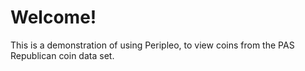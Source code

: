 # Welcome!

This is a demonstration of using Peripleo, to view coins from the PAS Republican coin data set.
